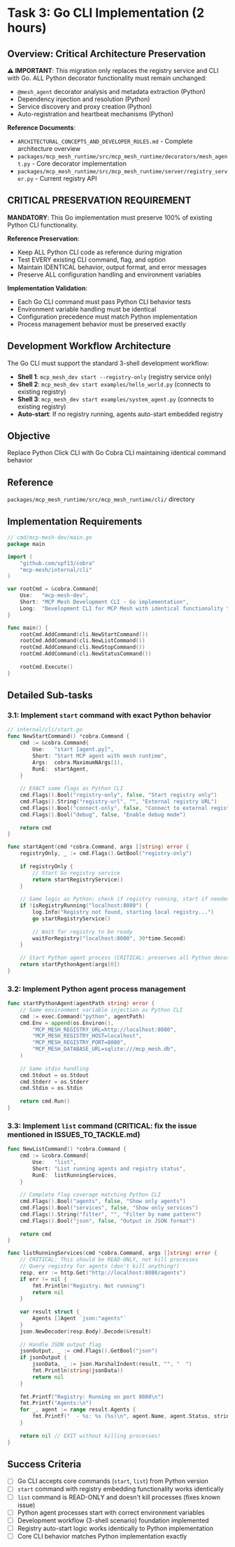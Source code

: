 # Task 3: Go CLI Implementation (2 hours)

## Overview: Critical Architecture Preservation
**⚠️ IMPORTANT**: This migration only replaces the registry service and CLI with Go. ALL Python decorator functionality must remain unchanged:
- `@mesh_agent` decorator analysis and metadata extraction (Python)
- Dependency injection and resolution (Python) 
- Service discovery and proxy creation (Python)
- Auto-registration and heartbeat mechanisms (Python)

**Reference Documents**:
- `ARCHITECTURAL_CONCEPTS_AND_DEVELOPER_RULES.md` - Complete architecture overview
- `packages/mcp_mesh_runtime/src/mcp_mesh_runtime/decorators/mesh_agent.py` - Core decorator implementation
- `packages/mcp_mesh_runtime/src/mcp_mesh_runtime/server/registry_server.py` - Current registry API

## CRITICAL PRESERVATION REQUIREMENT
**MANDATORY**: This Go implementation must preserve 100% of existing Python CLI functionality.

**Reference Preservation**:
- Keep ALL Python CLI code as reference during migration
- Test EVERY existing CLI command, flag, and option
- Maintain IDENTICAL behavior, output format, and error messages
- Preserve ALL configuration handling and environment variables

**Implementation Validation**:
- Each Go CLI command must pass Python CLI behavior tests
- Environment variable handling must be identical
- Configuration precedence must match Python implementation
- Process management behavior must be preserved exactly

## Development Workflow Architecture
The Go CLI must support the standard 3-shell development workflow:
- **Shell 1**: `mcp_mesh_dev start --registry-only` (registry service only)
- **Shell 2**: `mcp_mesh_dev start examples/hello_world.py` (connects to existing registry)
- **Shell 3**: `mcp_mesh_dev start examples/system_agent.py` (connects to existing registry)
- **Auto-start**: If no registry running, agents auto-start embedded registry

## Objective
Replace Python Click CLI with Go Cobra CLI maintaining identical command behavior

## Reference
`packages/mcp_mesh_runtime/src/mcp_mesh_runtime/cli/` directory

## Implementation Requirements
```go
// cmd/mcp-mesh-dev/main.go
package main

import (
    "github.com/spf13/cobra"
    "mcp-mesh/internal/cli"
)

var rootCmd = &cobra.Command{
    Use:   "mcp-mesh-dev",
    Short: "MCP Mesh Development CLI - Go implementation",
    Long:  "Development CLI for MCP Mesh with identical functionality to Python version",
}

func main() {
    rootCmd.AddCommand(cli.NewStartCommand())
    rootCmd.AddCommand(cli.NewListCommand())
    rootCmd.AddCommand(cli.NewStopCommand())
    rootCmd.AddCommand(cli.NewStatusCommand())
    
    rootCmd.Execute()
}
```

## Detailed Sub-tasks

### 3.1: Implement `start` command with exact Python behavior
```go
// internal/cli/start.go
func NewStartCommand() *cobra.Command {
    cmd := &cobra.Command{
        Use:   "start [agent.py]",
        Short: "Start MCP agent with mesh runtime",
        Args:  cobra.MaximumNArgs(1),
        RunE:  startAgent,
    }
    
    // EXACT same flags as Python CLI
    cmd.Flags().Bool("registry-only", false, "Start registry only")
    cmd.Flags().String("registry-url", "", "External registry URL")
    cmd.Flags().Bool("connect-only", false, "Connect to external registry")
    cmd.Flags().Bool("debug", false, "Enable debug mode")
    
    return cmd
}

func startAgent(cmd *cobra.Command, args []string) error {
    registryOnly, _ := cmd.Flags().GetBool("registry-only")
    
    if registryOnly {
        // Start Go registry service
        return startRegistryService()
    }
    
    // Same logic as Python: check if registry running, start if needed
    if !isRegistryRunning("localhost:8080") {
        log.Info("Registry not found, starting local registry...")
        go startRegistryService()
        
        // Wait for registry to be ready
        waitForRegistry("localhost:8080", 30*time.Second)
    }
    
    // Start Python agent process (CRITICAL: preserves all Python decorator functionality)
    return startPythonAgent(args[0])
}
```

### 3.2: Implement Python agent process management
```go
func startPythonAgent(agentPath string) error {
    // Same environment variable injection as Python CLI
    cmd := exec.Command("python", agentPath)
    cmd.Env = append(os.Environ(),
        "MCP_MESH_REGISTRY_URL=http://localhost:8080",
        "MCP_MESH_REGISTRY_HOST=localhost",
        "MCP_MESH_REGISTRY_PORT=8080",
        "MCP_MESH_DATABASE_URL=sqlite:///mcp_mesh.db",
    )
    
    // Same stdio handling
    cmd.Stdout = os.Stdout
    cmd.Stderr = os.Stderr
    cmd.Stdin = os.Stdin
    
    return cmd.Run()
}
```

### 3.3: Implement `list` command (CRITICAL: fix the issue mentioned in ISSUES_TO_TACKLE.md)
```go
func NewListCommand() *cobra.Command {
    cmd := &cobra.Command{
        Use:   "list",
        Short: "List running agents and registry status",
        RunE:  listRunningServices,
    }
    
    // Complete flag coverage matching Python CLI
    cmd.Flags().Bool("agents", false, "Show only agents")
    cmd.Flags().Bool("services", false, "Show only services")
    cmd.Flags().String("filter", "", "Filter by name pattern")
    cmd.Flags().Bool("json", false, "Output in JSON format")
    
    return cmd
}

func listRunningServices(cmd *cobra.Command, args []string) error {
    // CRITICAL: This should be READ-ONLY, not kill processes
    // Query registry for agents (don't kill anything!)
    resp, err := http.Get("http://localhost:8080/agents")
    if err != nil {
        fmt.Println("Registry: Not running")
        return nil
    }
    
    var result struct {
        Agents []Agent `json:"agents"`
    }
    json.NewDecoder(resp.Body).Decode(&result)
    
    // Handle JSON output flag
    jsonOutput, _ := cmd.Flags().GetBool("json")
    if jsonOutput {
        jsonData, _ := json.MarshalIndent(result, "", "  ")
        fmt.Println(string(jsonData))
        return nil
    }
    
    fmt.Printf("Registry: Running on port 8080\n")
    fmt.Printf("Agents:\n")
    for _, agent := range result.Agents {
        fmt.Printf("  - %s: %s (%s)\n", agent.Name, agent.Status, strings.Join(agent.Capabilities, ", "))
    }
    
    return nil // EXIT without killing processes!
}
```

## Success Criteria
- [ ] Go CLI accepts core commands (`start`, `list`) from Python version
- [ ] `start` command with registry embedding functionality works identically
- [ ] `list` command is READ-ONLY and doesn't kill processes (fixes known issue)
- [ ] Python agent processes start with correct environment variables
- [ ] Development workflow (3-shell scenario) foundation implemented
- [ ] Registry auto-start logic works identically to Python implementation
- [ ] Core CLI behavior matches Python implementation exactly